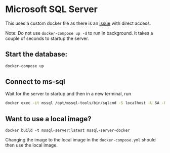 # Microsoft SQL Server

This uses a custom docker file as there is an [issue](https://github.com/Microsoft/mssql-docker/issues/203) with direct access.

Note: Do not use `docker-compose up -d` to run in background. It takes a couple of seconds to startup the server.

## Start the database:

```sh
docker-compose up
```

## Connect to ms-sql

Wait for the server to startup and then in a new terminal, run

```sh
docker exec -it mssql /opt/mssql-tools/bin/sqlcmd -S localhost -U SA -P R0hanM0hapatra
```

## Want to use a local image?

```
docker build -t mssql-server:latest mssql-server-docker
```

Changing the image to the local image in the `docker-compose.yml` should then use the local image.
